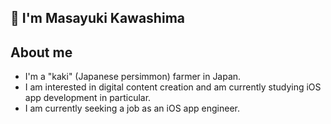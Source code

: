 ## 👋 I'm Masayuki Kawashima

## About me

- I'm a "kaki" (Japanese persimmon) farmer in Japan.
- I am interested in digital content creation and am currently studying iOS app development in particular.
- I am currently seeking a job as an iOS app engineer.

<!--
**MasayukiKawashima/MasayukiKawashima** is a ✨ _special_ ✨ repository because its `README.md` (this file) appears on your GitHub profile.

Here are some ideas to get you started:

- 🔭 I’m currently working on ...
- 🌱 I’m currently learning ...
- 👯 I’m looking to collaborate on ...
- 🤔 I’m looking for help with ...
- 💬 Ask me about ...
- 📫 How to reach me: ...
- 😄 Pronouns: ...
- ⚡ Fun fact: ...
-->
